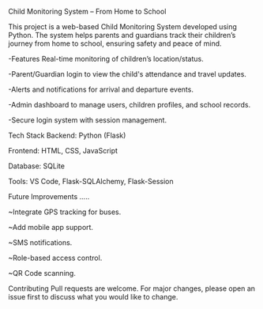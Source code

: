 Child Monitoring System – From Home to School

This project is a web-based Child Monitoring System developed using Python. The system helps
parents and guardians track their children’s journey 
from home to school, ensuring safety and peace of mind.

-Features Real-time monitoring of children’s location/status.

-Parent/Guardian login to view the child's attendance and travel updates.

-Alerts and notifications for arrival and departure events.

-Admin dashboard to manage users, children profiles, and school records.

-Secure login system with session management.

Tech Stack Backend: Python (Flask)

Frontend: HTML, CSS, JavaScript

Database: SQLite

Tools: VS Code, Flask-SQLAlchemy, Flask-Session

Future Improvements .....

~Integrate GPS tracking for buses.

~Add mobile app support.

~SMS notifications.

~Role-based access control.

~QR Code scanning.

Contributing Pull requests are welcome. For major changes, please open an issue first to discuss what you would like to change.
